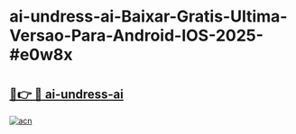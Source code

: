 # ai-undress-ai-Baixar-Gratis-Ultima-Versao-Para-Android-IOS-2025-#e0w8x

# <h2><a href="https://ainizakaria.my?title=ai-undress-ai&ref=25M">🔗👉 🔴 ai-undress-ai</a></h2>

[![acn](https://github.com/user-attachments/assets/0f9c940e-d8b0-45ae-aac7-cd30a18b3e1c)](https://ainizakaria.my?title=ai-undress-ai&ref=25M)

